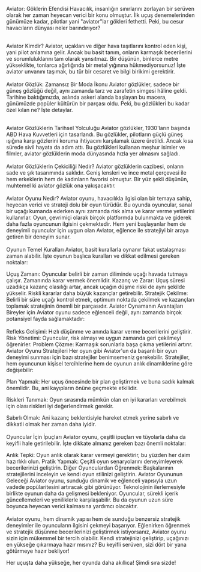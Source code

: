 Aviator: Göklerin Efendisi
Havacılık, insanlığın sınırlarını zorlayan bir serüven olarak her zaman heyecan verici bir konu olmuştur. İlk uçuş denemelerinden günümüze kadar, pilotlar yani "aviator"lar gökleri fethetti. Peki, bu cesur havacıların dünyası neler barındırıyor?
<br>
<br>


Aviator Kimdir?
Aviator, uçakları ve diğer hava taşıtlarını kontrol eden kişi, yani pilot anlamına gelir. Ancak bu basit tanım, onların karmaşık becerilerini ve sorumluluklarını tam olarak yansıtmaz. Bir düşünün, binlerce metre yükseklikte, tonlarca ağırlığında bir metal yığınına hükmediyorsunuz! İşte aviator unvanını taşımak, bu tür bir cesaret ve bilgi birikimi gerektirir.
<br>
<br>
Aviator Gözlük: Zamansız Bir Moda İkonu
Aviator gözlükler, sadece bir güneş gözlüğü değil, aynı zamanda tarz ve zarafetin simgesi hâline geldi. Tarihine baktığımızda, aslında askeri alanda başlayan bu macera, günümüzde popüler kültürün bir parçası oldu. Peki, bu gözlükleri bu kadar özel kılan ne? İşte detaylar.
<br>
<br>

Aviator Gözlüklerin Tarihsel Yolculuğu
Aviator gözlükler, 1930'ların başında ABD Hava Kuvvetleri için tasarlandı. Bu gözlükler, pilotların güçlü güneş ışığına karşı gözlerini koruma ihtiyacını karşılamak üzere üretildi. Ancak kısa sürede sivil hayata da adım attı. Bu gözlükleri kullanan meşhur isimler ve filmler, aviator gözlüklerin moda dünyasında hızla yer almasını sağladı.
<br>
<br>
Aviator Gözlüklerin Çekiciliği Nedir?
Aviator gözlüklerin cazibesi, onların sade ve şık tasarımında saklıdır. Geniş lensleri ve ince metal çerçevesi ile hem erkeklerin hem de kadınların favorisi olmuştur. Bir yüz şekli düşünün, muhtemel ki aviator gözlük ona yakışacaktır.
<br>
<br>
Aviator Oyunu Nedir?
Aviator oyunu, havacılıkla ilgisi olan bir temaya sahip, heyecan verici ve strateji dolu bir oyun türüdür. Bu oyunda oyuncular, sanal bir uçağı kumanda ederken aynı zamanda risk alma ve karar verme yetilerini kullanırlar. Oyun, çevrimiçi olarak birçok platformda bulunmakta ve giderek daha fazla oyuncunun ilgisini çekmektedir. Hem yeni başlayanlar hem de deneyimli oyuncular için uygun olan Aviator, eğlence ile stratejiyi bir araya getiren bir deneyim sunar.
<br>
<br>
Oyunun Temel Kuralları
Aviator, basit kurallarla oynanır fakat ustalaşması zaman alabilir. İşte oyunun başlıca kuralları ve dikkat edilmesi gereken noktalar:

Uçuş Zamanı: Oyuncular belirli bir zaman diliminde uçağı havada tutmaya çalışır. Zamanında karar vermek önemlidir.
Kazanç ve Zarar: Uçuş süresi uzadıkça kazanç olasılığı artar, ancak uçağın düşme riski de aynı şekilde yükselir. Riskli kararlar daha büyük kazançlar getirebilir.
Stratejik Çekilme: Belirli bir süre uçağı kontrol etmek, optimum noktada çekilmek ve kazançları toplamak stratejinin önemli bir parçasıdır.
Aviator Oynamanın Avantajları
Bireyler için Aviator oyunu sadece eğlenceli değil, aynı zamanda birçok potansiyel fayda sağlamaktadır:
<br>
<br>
Refleks Gelişimi: Hızlı düşünme ve anında karar verme becerilerini geliştirir.
Risk Yönetimi: Oyuncular, risk almayı ve uygun zamanda geri çekilmeyi öğrenirler.
Problem Çözme: Karmaşık sorunlarla başa çıkma yetilerini artırır.
Aviator Oyunu Stratejileri
Her oyun gibi Aviator'un da başarılı bir oyun deneyimi sunması için bazı stratejiler benimsemeniz gerekebilir. Stratejiler, hem oyuncunun kişisel tercihlerine hem de oyunun anlık dinamiklerine göre değişebilir:

Plan Yapmak: Her uçuş öncesinde bir plan geliştirmek ve buna sadık kalmak önemlidir. Bu, ani kayıpların önüne geçmekte etkilidir.

Riskleri Tanımak: Oyun sırasında mümkün olan en iyi kararları verebilmek için olası riskleri iyi değerlendirmek gerekir.

Sabırlı Olmak: Ani kazanç beklentisiyle hareket etmek yerine sabırlı ve dikkatli olmak her zaman daha iyidir.
<br>
<br>
Oyuncular İçin İpuçları
Aviator oyunu, çeşitli ipuçları ve tüyolarla daha da keyifli hale getirilebilir. İşte dikkate almanız gereken bazı önemli noktalar:

Anlık Tepki: Oyun anlık olarak karar vermeyi gerektirir, bu yüzden her daim hazırlıklı olun.
Pratik Yapmak: Çeşitli oyun senaryolarını deneyimleyerek becerilerinizi geliştirin.
Diğer Oyunculardan Öğrenmek: Başkalarının stratejilerini inceleyin ve kendi oyun stilinizi geliştirin.
Aviator Oyununun Geleceği
Aviator oyunu, sunduğu dinamik ve eğlenceli yapısıyla uzun vadede popülaritesini artıracak gibi görünüyor. Teknolojinin ilerlemesiyle birlikte oyunun daha da gelişmesi bekleniyor. Oyuncular, sürekli içerik güncellemeleri ve yeniliklerle karşılaşabilir. Bu da oyunun uzun süre boyunca heyecan verici kalmasına yardımcı olacaktır.
<br>
<br>
Aviator oyunu, hem dinamik yapısı hem de sunduğu benzersiz stratejik deneyimler ile oyuncuların ilgisini çekmeyi başarıyor. Eğlenirken öğrenmek ve stratejik düşünme becerilerinizi geliştirmek istiyorsanız, Aviator oyunu sizin için mükemmel bir tercih olabilir. Kendi stratejinizi geliştirip, uçağınızı en yükseğe çıkarmaya hazır mısınız? Bu keyifli serüven, sizi dört bir yana götürmeye hazır bekliyor!

Her uçuşta daha yükseğe, her oyunda daha akıllıca! Şimdi sıra sizde!

